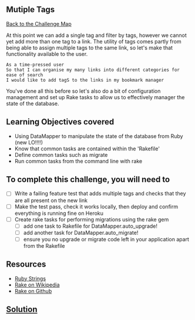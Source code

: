 ## Mutiple Tags

[Back to the Challenge Map](0_challenge_map.md)

At this point we can add a single tag and filter by tags, however we cannot yet add more than one tag to a link.  The utility of tags comes partly from being able to assign multiple tags to the same link, so let's make that functionality available to the user.

```
As a time-pressed user
So that I can organise my many links into different categories for ease of search
I would like to add tagS to the links in my bookmark manager
```

You've done all this before so let's also do a bit of configuration management and set up Rake tasks to allow us to effectively manager the state of the database.

## Learning Objectives covered

* Using DataMapper to manipulate the state of the database from Ruby (new LO!!!!)
* Know that common tasks are contained within the 'Rakefile'
* Define common tasks such as migrate
* Run common tasks from the command line with rake

## To complete this challenge, you will need to

- [ ] Write a failing feature test that adds multiple tags and checks that they are all present on the new link
- [ ] Make the test pass, check it works locally, then deploy and confirm everything is running fine on Heroku
- [ ] Create rake tasks for performing migrations using the rake gem
  - [ ] add one task to Rakefile for DataMapper.auto_upgrade!
  - [ ] add another task for DataMapper.auto_migrate!
  - [ ] ensure you no upgrade or migrate code left in your application apart from the Rakefile

## Resources

* [Ruby Strings](...)
* [Rake on Wikipedia](https://en.wikipedia.org/wiki/Rake_(software))
* [Rake on Github](https://github.com/ruby/rake)

## [Solution](solutions/17.md)
